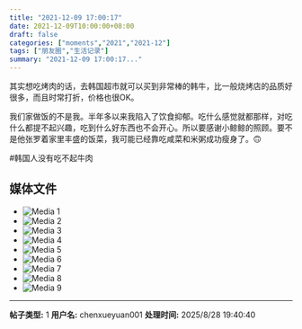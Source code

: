 ```yaml
---
title: "2021-12-09 17:00:17"
date: 2021-12-09T10:00:00+08:00
draft: false
categories: ["moments","2021","2021-12"]
tags: ["朋友圈","生活记录"]
summary: "2021-12-09 17:00:17..."
---
```


其实想吃烤肉的话，去韩国超市就可以买到非常棒的韩牛，比一般烧烤店的品质好很多，而且时常打折，价格也很OK。

我们家做饭的不是我。半年多以来我陷入了饮食抑郁。吃什么感觉就都那样，对吃什么都提不起兴趣，吃到什么好东西也不会开心。所以要感谢小鲸鲸的照顾。要不是他张罗着家里丰盛的饭菜，我可能已经靠吃咸菜和米粥成功瘦身了。🙃

#韩国人没有吃不起牛肉

## 媒体文件

- ![Media 1](/Moments/photos/2021-12-09/202112091700170.jpg)
- ![Media 2](/Moments/photos/2021-12-09/202112091700171.jpg)
- ![Media 3](/Moments/photos/2021-12-09/202112091700172.jpg)
- ![Media 4](/Moments/photos/2021-12-09/202112091700173.jpg)
- ![Media 5](/Moments/photos/2021-12-09/202112091700174.jpg)
- ![Media 6](/Moments/photos/2021-12-09/202112091700175.jpg)
- ![Media 7](/Moments/photos/2021-12-09/202112091700176.jpg)
- ![Media 8](/Moments/photos/2021-12-09/202112091700177.jpg)
- ![Media 9](/Moments/photos/2021-12-09/202112091700178.jpg)

---

**帖子类型:** 1
**用户名:** chenxueyuan001
**处理时间:** 2025/8/28 19:40:40